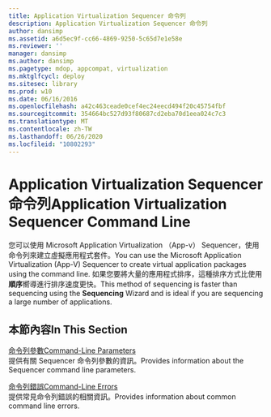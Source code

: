 ```yaml
---
title: Application Virtualization Sequencer 命令列
description: Application Virtualization Sequencer 命令列
author: dansimp
ms.assetid: a6d5ec9f-cc66-4869-9250-5c65d7e1e58e
ms.reviewer: ''
manager: dansimp
ms.author: dansimp
ms.pagetype: mdop, appcompat, virtualization
ms.mktglfcycl: deploy
ms.sitesec: library
ms.prod: w10
ms.date: 06/16/2016
ms.openlocfilehash: a42c463ceade0cef4ec24eecd494f20c45754fbf
ms.sourcegitcommit: 354664bc527d93f80687cd2eba70d1eea024c7c3
ms.translationtype: MT
ms.contentlocale: zh-TW
ms.lasthandoff: 06/26/2020
ms.locfileid: "10802293"
---
```

# <span data-ttu-id="e8dcd-103">Application Virtualization Sequencer 命令列</span><span class="sxs-lookup"><span data-stu-id="e8dcd-103">Application Virtualization Sequencer Command Line</span></span>


<span data-ttu-id="e8dcd-104">您可以使用 Microsoft Application Virtualization （App-v） Sequencer，使用命令列來建立虛擬應用程式套件。</span><span class="sxs-lookup"><span data-stu-id="e8dcd-104">You can use the Microsoft Application Virtualization (App-V) Sequencer to create virtual application packages using the command line.</span></span> <span data-ttu-id="e8dcd-105">如果您要將大量的應用程式排序，這種排序方式比使用**順序**嚮導進行排序速度更快。</span><span class="sxs-lookup"><span data-stu-id="e8dcd-105">This method of sequencing is faster than sequencing using the **Sequencing** Wizard and is ideal if you are sequencing a large number of applications.</span></span>

## <span data-ttu-id="e8dcd-106">本節內容</span><span class="sxs-lookup"><span data-stu-id="e8dcd-106">In This Section</span></span>


<a href="" id="command-line-parameters"></a>[<span data-ttu-id="e8dcd-107">命令列參數</span><span class="sxs-lookup"><span data-stu-id="e8dcd-107">Command-Line Parameters</span></span>](command-line-parameters.md)  
<span data-ttu-id="e8dcd-108">提供有關 Sequencer 命令列參數的資訊。</span><span class="sxs-lookup"><span data-stu-id="e8dcd-108">Provides information about the Sequencer command line parameters.</span></span>

<a href="" id="command-line-errors"></a>[<span data-ttu-id="e8dcd-109">命令列錯誤</span><span class="sxs-lookup"><span data-stu-id="e8dcd-109">Command-Line Errors</span></span>](command-line-errors.md)  
<span data-ttu-id="e8dcd-110">提供常見命令列錯誤的相關資訊。</span><span class="sxs-lookup"><span data-stu-id="e8dcd-110">Provides information about common command line errors.</span></span>

 

 





